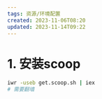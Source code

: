 ```yaml
---
tags: 资源/环境配置
created: 2023-11-06T08:20
updated: 2023-11-14T09:22
---
```

# 1. 安装scoop

```bash
iwr -useb get.scoop.sh | iex
# 需要翻墙
```

　　‍

　　‍

　　‍
